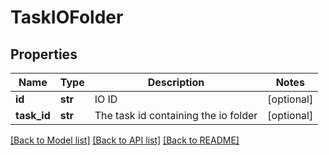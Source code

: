 # TaskIOFolder

## Properties
Name | Type | Description | Notes
------------ | ------------- | ------------- | -------------
**id** | **str** | IO ID | [optional] 
**task_id** | **str** | The task id containing the io folder | [optional] 

[[Back to Model list]](../README.md#documentation-for-models) [[Back to API list]](../README.md#documentation-for-api-endpoints) [[Back to README]](../README.md)


